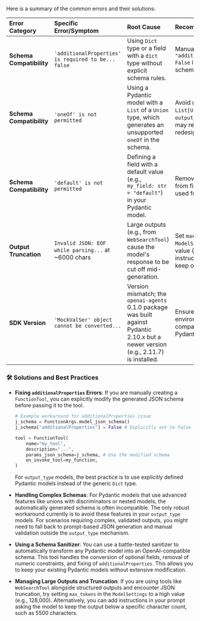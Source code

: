 
Here is a summary of the common errors and their solutions:

| Error Category | Specific Error/Symptom | Root Cause | Recommended Solution |
| :--- | :--- | :--- | :--- |
| **Schema Compatibility** | `'additionalProperties' is required to be... false` | Using `Dict` type or a field with a `dict` type without explicit schema rules. | Manually set `"additionalProperties": False` in the JSON schema. |
| **Schema Compatibility** | `'oneOf' is not permitted` | Using a Pydantic model with a `List` of a `Union` type, which generates an unsupported `oneOf` in the schema. | Avoid using `List[Union[...]]` in your `output_type` models; this may require a model redesign. |
| **Schema Compatibility** | `'default' is not permitted` | Defining a field with a default value (e.g., `my_field: str = "default"`) in your Pydantic model. | Remove default values from fields in models used for `output_type`. |
| **Output Truncation** | `Invalid JSON: EOF while parsing...` at ~6000 chars | Large outputs (e.g., from `WebSearchTool`) cause the model's response to be cut off mid-generation. | Set `max_tokens` in `ModelSettings` to a high value (e.g., 128,000) or instruct the model to keep output concise. |
| **SDK Version** | `'MockValSer' object cannot be converted...` | Version mismatch; the `openai-agents` 0.1.0 package was built against Pydantic 2.10.x but a newer version (e.g., 2.11.7) is installed. | Ensure your environment uses a compatible version of Pydantic. |

### 🛠️ Solutions and Best Practices

- **Fixing `additionalProperties` Errors**: If you are manually creating a `FunctionTool`, you can explicitly modify the generated JSON schema before passing it to the tool.
    ```python
    # Example workaround for additionalProperties issue
    j_schema = FunctionArgs.model_json_schema()
    j_schema["additionalProperties"] = False # Explicitly set to false

    tool = FunctionTool(
        name="my_tool",
        description="...",
        params_json_schema=j_schema, # Use the modified schema
        on_invoke_tool=my_function,
    )
    ```
    For `output_type` models, the best practice is to use explicitly defined Pydantic models instead of the generic `Dict` type.

- **Handling Complex Schemas**: For Pydantic models that use advanced features like unions with discriminators or nested models, the automatically generated schema is often incompatible. The only robust workaround currently is to avoid these features in your `output_type` models. For scenarios requiring complex, validated outputs, you might need to fall back to prompt-based JSON generation and manual validation outside the `output_type` mechanism.

- **Using a Schema Sanitizer**: You can use a battle-tested sanitizer to automatically transform any Pydantic model into an OpenAI-compatible schema. This tool handles the conversion of optional fields, removal of numeric constraints, and fixing of `additionalProperties`. This allows you to keep your existing Pydantic models without extensive modification.

- **Managing Large Outputs and Truncation**: If you are using tools like `WebSearchTool` alongside structured outputs and encounter JSON truncation, try setting `max_tokens` in the `ModelSettings` to a high value (e.g., 128,000). Alternatively, you can add instructions in your prompt asking the model to keep the output below a specific character count, such as 5500 characters.


